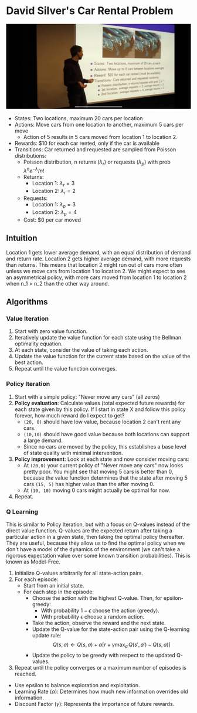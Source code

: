 # David Silver's Car Rental Problem

![David Silver's Car Rental Problem](../static/silver-1.jpeg)

- States: Two locations, maximum 20 cars per location
- Actions: Move cars from one location to another, maximum 5 cars per move
  - Action of 5 results in 5 cars moved from location 1 to location 2.
- Rewards: $10 for each car rented, only if the car is available
- Transitions: Car returned and requested are sampled from Poisson distributions:
  - Poisson distribution, n returns ($\lambda_r$) or requests ($\lambda_p$) with prob $\lambda^n e^{-\lambda} / n!$
  - Returns:
    - Location 1: $\lambda_r = 3$
    - Location 2: $\lambda_r = 2$
  - Requests:
    - Location 1: $\lambda_p = 3$
    - Location 2: $\lambda_p = 4$
  - Cost: $0 per car moved

## Intuition

Location 1 gets lower average demand, with an equal distribution of demand and return rate.
Location 2 gets higher average demand, with more requests than returns.
This means that location 2 might run out of cars more often unless we move cars from location 1 to location 2.
We might expect to see an asymmetrical policy, with more cars moved from location 1 to location 2 when n_1 > n_2 than the other way around.

## Algorithms

### Value Iteration

1. Start with zero value function.
2. Iteratively update the value function for each state using the Bellman optimality equation.
3. At each state, consider the value of taking each action.
4. Update the value function for the current state based on the value of the best action.
5. Repeat until the value function converges.

### Policy Iteration

1. Start with a simple policy: "Never move any cars" (all zeros)
2. **Policy evaluation**: Calculate values (total expected future rewards) for each state given by this policy. If I start in state X and follow this policy forever, how much reward do I expect to get?
    - `(20, 0)` should have low value, because location 2 can't rent any cars.
    - `(10,10)` should have good value because both locations can support a large demand.
    - Since no cars are moved by the policy, this establishes a base level of state quality with minimal intervention.
3. **Policy improvement**: Look at each state and now consider moving cars:
    - At `(20,0)` your current policy of "Never move any cars" now looks pretty poor. You might see that moving 5 cars is better than 0, because the value function determines that the state after moving 5 cars `(15, 5)` has higher value than the after moving 0.
    - At `(10, 10)` moving 0 cars might actually be optimal for now.
4. Repeat.

### Q Learning

This is similar to Policy Iteration, but with a focus on Q-values instead of the direct value function. Q-values are the expected return after taking a particular action in a given state, then taking the optimal policy thereafter. They are useful, because they allow us to find the optimal policy when we don't have a model of the dynamics of the environment (we can't take a rigorous expectation value over some known transition probabilities). This is known as Model-Free.

1. Initialize Q-values arbitrarily for all state-action pairs.
2. For each episode:
   - Start from an initial state.
   - For each step in the episode:
     - Choose the action with the highest Q-value. Then, for epsilon-greedy:
        - With probability $1 - \epsilon$ choose the action (greedy).
        - With probability $\epsilon$ choose a random action.
     - Take the action, observe the reward and the next state.
     - Update the Q-value for the state-action pair using the Q-learning update rule:
        $$ Q(s, a) \leftarrow Q(s, a) + \alpha \left[ r + \gamma \max_{a'} Q(s', a') - Q(s, a) \right] $$
     - Update the policy to be greedy with respect to the updated Q-values.
3. Repeat until the policy converges or a maximum number of episodes is reached.

- Use epsilon to balance exploration and exploitation.
- Learning Rate $(\alpha)$: Determines how much new information overrides old information.
- Discount Factor $(\gamma)$: Represents the importance of future rewards.
